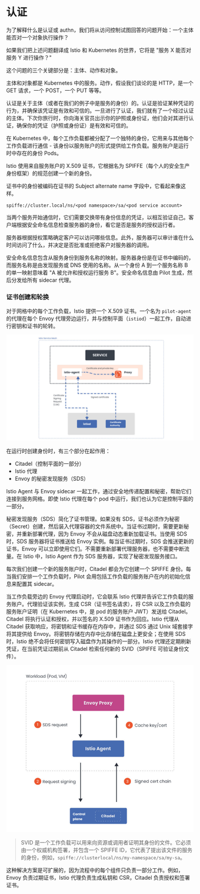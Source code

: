 # 认证

为了解释什么是认证或 authn，我们将从访问控制试图回答的问题开始：一个主体能否对一个对象执行操作？

如果我们把上述问题翻译成 Istio 和 Kubernetes 的世界，它将是 "服务 X 能否对服务 Y 进行操作？"

这个问题的三个关键部分是：主体、动作和对象。

主体和对象都是 Kubernetes 中的服务。动作，假设我们谈论的是 HTTP，是一个 GET 请求，一个 POST，一个 PUT 等等。

认证是关于主体（或者在我们的例子中是服务的身份）的。认证是验证某种凭证的行为，并确保该凭证是有效和可信的。一旦进行了认证，我们就有了一个经过认证的主体。下次你旅行时，你向海关官员出示你的护照或身份证，他们会对其进行认证，确保你的凭证（护照或身份证）是有效和可信的。

在 Kubernetes 中，每个工作负载都被分配了一个独特的身份，它用来与其他每个工作负载进行通信 - 该身份以服务账户的形式提供给工作负载。服务账户是运行时中存在的身份 Pods。

Istio 使用来自服务账户的 X.509 证书，它根据名为 SPIFFE（每个人的安全生产身份框架）的规范创建一个新的身份。

证书中的身份被编码在证书的 Subject alternate name 字段中，它看起来像这样。

```
spiffe://cluster.local/ns/<pod namespace>/sa/<pod service account>
```

当两个服务开始通信时，它们需要交换带有身份信息的凭证，以相互验证自己。客户端根据安全命名信息检查服务器的身份，看它是否是服务的授权运行者。

服务器根据授权策略确定客户可以访问哪些信息。此外，服务器可以审计谁在什么时间访问了什么，并决定是否批准或拒绝客户对服务器的调用。

安全命名信息包含从服务身份到服务名称的映射。服务器身份是在证书中编码的，而服务名称是由发现服务或 DNS 使用的名称。从一个身份 A 到一个服务名称 B 的单一映射意味着 "A 被允许和授权运行服务 B"。安全命名信息由 Pilot 生成，然后分发给所有 sidecar 代理。

### 证书创建和轮换

对于网格中的每个工作负载，Istio 提供一个 X.509 证书。一个名为 `pilot-agent` 的代理在每个 Envoy 代理旁边运行，并与控制平面（`istiod`）一起工作，自动进行密钥和证书的轮转。

![证书和秘钥管理](../images/008i3skNly1gt2jte9a2vj30zk0k0q4l.jpg)

在运行时创建身份时，有三个部分在起作用：

- Citadel（控制平面的一部分）
- Istio 代理
- Envoy 的秘密发现服务（SDS）

Istio Agent 与 Envoy sidecar 一起工作，通过安全地传递配置和秘密，帮助它们连接到服务网格。即使 Istio 代理在每个 pod 中运行，我们也认为它是控制平面的一部分。

秘密发现服务（SDS）简化了证书管理。如果没有 SDS，证书必须作为秘密（Secret）创建，然后装入代理容器的文件系统中。当证书过期时，需要更新秘密，并重新部署代理，因为 Envoy 不会从磁盘动态重新加载证书。当使用 SDS 时，SDS 服务器将证书推送给 Envoy 实例。每当证书过期时，SDS 会推送更新的证书，Envoy 可以立即使用它们。不需要重新部署代理服务器，也不需要中断流量。在 Istio 中，Istio Agent 作为 SDS 服务器，实现了秘密发现服务接口。

每次我们创建一个新的服务账户时，Citadel 都会为它创建一个 SPIFFE 身份。每当我们安排一个工作负载时，Pilot 会用包括工作负载的服务账户在内的初始化信息来配置其 sidecar。

当工作负载旁边的 Envoy 代理启动时，它会联系 Istio 代理并告诉它工作负载的服务账户。代理验证该实例，生成 CSR（证书签名请求），将 CSR 以及工作负载的服务账户证明（在 Kubernetes 中，是 pod 的服务账户 JWT）发送给 Citadel。Citadel 将执行认证和授权，并以签名的 X.509 证书作为回应。Istio 代理从 Citadel 获取响应，将密钥和证书缓存在内存中，并通过 SDS 通过 Unix 域套接字将其提供给 Envoy。将密钥存储在内存中比存储在磁盘上更安全；在使用 SDS 时，Istio 绝不会将任何密钥写入磁盘作为其操作的一部分。Istio 代理还定期刷新凭证，在当前凭证过期前从 Citadel 检索任何新的 SVID（SPIFFE 可验证身份文件）。

![身份签发流程](../images/008i3skNly1gt2jys4b01j30mh0k0754.jpg)

> SVID 是一个工作负载可以用来向资源或调用者证明其身份的文件。它必须由一个权威机构签署，并包含一个 SPIFFE ID，它代表了提出该文件的服务的身份，例如，`spiffe://clusterlocal/ns/my-namespace/sa/my-sa`。

这种解决方案是可扩展的，因为流程中的每个组件只负责一部分工作。例如，Envoy 负责过期证书，Istio 代理负责生成私钥和 CSR，Citadel 负责授权和签署证书。